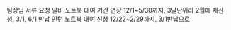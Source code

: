 팀장님 서류 요청
	알바 노트북 대여 기간 연장 12/1~5/30까지, 3달단위라 2월에 재신청, 3/1, 6/1 반납
		인턴 노트북 대여 신청 12/22~2/29까지, 3/1반납으로